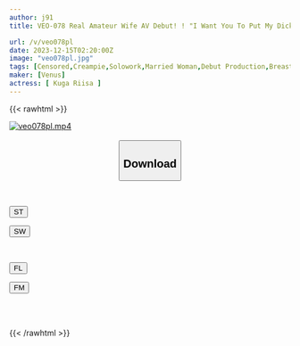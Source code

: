 ```yaml
---
author: j91
title: VEO-078 Real Amateur Wife AV Debut! ! "I Want You To Put My Dick In Me All The Time..." A Ukrainian Half-wife With A Model-class Beautiful Breasts Awakens To Eroticism. Riisa Kuga

url: /v/veo078pl
date: 2023-12-15T02:20:00Z
image: "veo078pl.jpg"
tags: [Censored,Creampie,Solowork,Married Woman,Debut Production,Breasts,Mature Woman	 ]
maker: [Venus]
actress: [ Kuga Riisa ]
---
```



{{< rawhtml >}}

<div class="video" data-videoid="BPZgkooLDjiMkQ">
    <a href="javascript:;">
        <img src="/v/veo078pl/veo078pl.jpg" width="WIDTH" height="HEIGHT" alt="veo078pl.mp4" loading="lazy">
    </a>
</div>

<script type="text/javascript" src="https://j91.asia/asset/on-demand-st.js"></script>

<br>
  <link rel="stylesheet" href="https://j91.asia/asset/bs5.css">
  
  <center>
  <button class="btn btn-primary" type="button" data-bs-toggle="collapse" data-bs-target=".multi-collapse" aria-expanded="false" aria-controls="multiCollapseExample1 multiCollapseExample2"><h2>Download</h2></button></center>
</p>
<div class="row">
  <div class="col">
    <div class="collapse multi-collapse" id="multiCollapseExample1">
      <div class="card card-body">
	      	      <br>
<div class="buttons">  
<p><a href="https://streamtape.to/v/BPZgkooLDjiMkQ" target="_blank"><button class="btn-hover color-3"><i class="fa fa-download"></i> ST</button></a></p>
<p><a href="https://flaswish.com/xw8clxuxtygk" target="_blank"><button class="btn-hover color-2"><i class="fa fa-download"></i> SW</button></a></p></div>
    </div>
  </div>
</div>
  <div class="col">
    <div class="collapse multi-collapse" id="multiCollapseExample2">
      <div class="card card-body">
	      <br>
<div class="buttons">
<p><a href="javascript:;" target="_blank"><button class="btn-hover color-9"><i class="fa fa-download"></i> FL</button></a></p>
<p><a href="javascript:;" target="_blank"><button class="btn-hover color-8"><i class="fa fa-download"></i> FM</button></a></p></div>
<br><br>
      </div>
    </div>
  </div>
</div>

{{< /rawhtml >}}